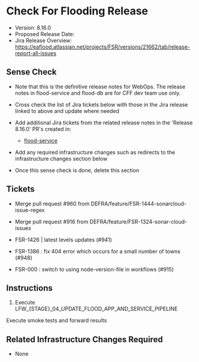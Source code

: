 # Check For Flooding Release

- Version: 8.16.0
- Proposed Release Date: 
- Jira Release Overview: https://eaflood.atlassian.net/projects/FSR/versions/21662/tab/release-report-all-issues

## Sense Check

- Note that this is the definitive release notes for WebOps. The release notes in flood-service and flood-db are for CFF dev team use only.
- Cross check the list of Jira tickets below with those in the Jira release linked to above and update where needed
- Add additional Jira tickets from the related release notes in the 'Release 8.16.0' PR's created in:
  - [flood-service](https://github.com/DEFRA/flood-service)

- Add any required infrastructure changes such as redirects to the infrastructure changes section below
- Once this sense check is done, delete this section

## Tickets


  
- Merge pull request #960 from DEFRA/feature/FSR-1444-sonarcloud-issue-regex
  
- Merge pull request #916 from DEFRA/feature/FSR-1324-sonar-cloud-issues
  
- FSR-1426 | latest levels updates (#941)
  
- FSR-1386 : fix 404 error which occurs for a small number of towns (#948)
  
- FSR-000 : switch to using node-version-file in workflows (#915)
  


## Instructions


1. Execute LFW_{STAGE}_04_UPDATE_FLOOD_APP_AND_SERVICE_PIPELINE


Execute smoke tests and forward results

## Related Infrastructure Changes Required

- None
